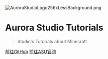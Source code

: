![AuroraStudioLogo256xLessBackground.png](https://i.loli.net/2021/02/07/OQhDF9RM5lZjNuC.png)

# Aurora Studio Tutorials

> Studio's Tutorials about Minecraft

[前往GitHub](https://github.com/AuroraStudioDev/tutorial)
[前往ASU官网](https://asu.world)